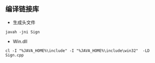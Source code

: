 ## 编译链接库

- 生成头文件
```
javah -jni Sign 
```

- Win.dll
```
cl -I "%JAVA_HOME%\include" -I "%JAVA_HOME%\include\win32"  -LD Sign.cpp
```